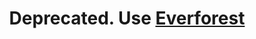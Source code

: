 <h1 align="center">
Deprecated. Use <a href="https://github.com/sainnhe/everforest-vscode">Everforest</a>
</h1>

